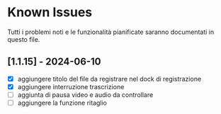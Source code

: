 # Known Issues

Tutti i problemi noti e le funzionalità pianificate saranno documentati in questo file.

## [1.1.15] - 2024-06-10

- [x] aggiungere titolo del file da registrare nel dock di registrazione
- [x] aggiungere interruzione trascrizione
- [ ] aggiunta di pausa video e audio da controllare 
- [ ] aggiungere la funzione ritaglio